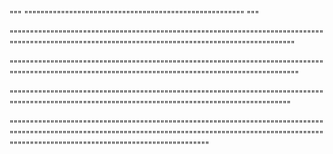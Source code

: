 """
""""""""""""""""""""""""""""""""""""""""""""""""""""""
"""

"""""""""""""""""""""""""""""""""""""""""""""""""""""""""""""""""""""""""""""""""""""""""""""""""""""""""""""""""""""""""""""""""""""""""""""""""""

""""""""""""""""""""""""""""""""""""""""""""""""""""""""""""""""""""""""""""""""""""""""""""""""""""""""""""""""""""""""""""""""""""""""""""""""""""

""""""""""""""""""""""""""""""""""""""""""""""""""""""""""""""""""""""""""""""""""""""""""""""""""""""""""""""""""""""""""""""""""""""""""""""""""

"""""""""""""""""""""""""""""""""""""""""""""""""""""""""""""""""""""""""""""""""""""""""""""""""""""""""""""""""""""""""""""""""""""""""""""""""""""""""""""""""""""""""""""""""""""""""""""""""""""""""""
